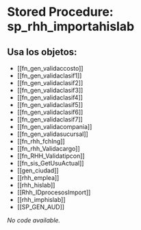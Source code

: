 # Stored Procedure: sp_rhh_importahislab

## Usa los objetos:
- [[fn_gen_validaccosto]]
- [[fn_gen_validaclasif1]]
- [[fn_gen_validaclasif2]]
- [[fn_gen_validaclasif3]]
- [[fn_gen_validaclasif4]]
- [[fn_gen_validaclasif5]]
- [[fn_gen_validaclasif6]]
- [[fn_gen_validaclasif7]]
- [[fn_gen_validacompania]]
- [[fn_gen_validasucursal]]
- [[fn_rhh_fchIng]]
- [[fn_rhh_Validacargo]]
- [[fn_RHH_Validatipcon]]
- [[fn_sis_GetUsuActual]]
- [[gen_ciudad]]
- [[rhh_emplea]]
- [[rhh_hislab]]
- [[Rhh_IDprocesosImport]]
- [[rhh_imphislab]]
- [[SP_GEN_AUD]]

*No code available.*
